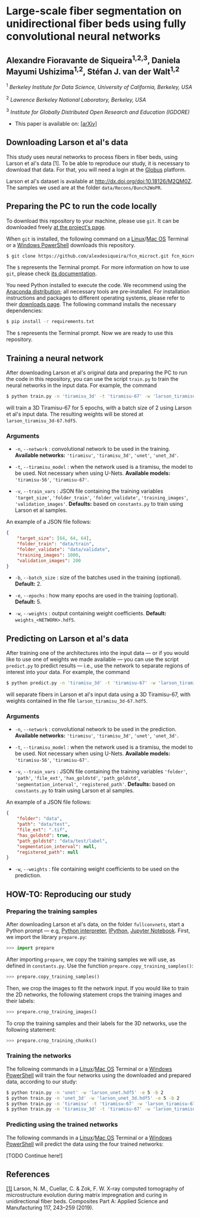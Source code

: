 # Large-scale fiber segmentation on unidirectional fiber beds using fully convolutional neural networks

## Alexandre Fioravante de Siqueira<sup>1,2,3</sup>, Daniela Mayumi Ushizima<sup>1,2</sup>, Stéfan J. van der Walt<sup>1,2</sup>

<sup>1</sup> _Berkeley Institute for Data Science, University of California, Berkeley, USA_

<sup>2</sup> _Lawrence Berkeley National Laboratory, Berkeley, USA_

<sup>3</sup> _Institute for Globally Distributed Open Research and Education (IGDORE)_

* This paper is available on: [[arXiv]](https://...)


## Downloading Larson et al's data

This study uses neural networks to process fibers in fiber beds, using Larson et al's data [1]. To be able to reproduce our study, it is necessary to download that data. For that, you will need a login at the [Globus](https://www.globus.org/) platform.

Larson et al's dataset is available at http://dx.doi.org/doi:10.18126/M2QM0Z. The samples we used are at the folder `data/Recons/Bunch2WoPR`.


## Preparing the PC to run the code locally

To download this repository to your machine, please use `git`. It can be downloaded freely [at the project's page](https://git-scm.com/downloads).

When `git` is installed, the following command on a [Linux](https://help.gnome.org/users/gnome-terminal/stable/)/[Mac OS](https://support.apple.com/guide/terminal/welcome/mac) Terminal or a [Windows PowerShell](https://docs.microsoft.com/en-us/powershell/scripting/windows-powershell/install/installing-windows-powershell?view=powershell-7) downloads this repository.

```bash
$ git clone https://github.com/alexdesiqueira/fcn_microct.git fcn_microct
```

The `$` represents the Terminal prompt. For more information on how to use `git`,  please check [its documentation](https://git-scm.com/doc).

You need Python installed to execute the code. We recommend using the [Anaconda distribution](https://www.anaconda.com/products/individual); all necessary tools are pre-installed. For installation instructions and packages to different operating systems, please refer to their [downloads page](https://www.anaconda.com/products/individual#Downloads). The following command installs the necessary dependencies:

```bash
$ pip install -r requirements.txt
```

The `$` represents the Terminal prompt. Now we are ready to use this repository.


## Training a neural network

After downloading Larson et al's original data and preparing the PC to run the code in this repository, you can use the script `train.py` to train the neural networks in the input data. For example, the command

```bash
$ python train.py -n 'tiramisu_3d' -t 'tiramisu-67' -w 'larson_tiramisu_3d-67.hdf5' -e 5 -b 2
```

will train a 3D Tiramisu-67 for 5 epochs, with a batch size of 2 using Larson et al's input data. The resulting weights will be stored at `larson_tiramisu_3d-67.hdf5`.

### Arguments

* `-n`, `--network` : convolutional network to be used in the training. **Available networks:** `'tiramisu'`, `'tiramisu_3d'`, `'unet'`, `'unet_3d'`.

* `-t`, `--tiramisu_model` : when the network used is a tiramisu, the model to be used. Not necessary when using U-Nets. **Available models:** `'tiramisu-56'`, `'tiramisu-67'`.

* `-v`, `--train_vars` : JSON file containing the training variables `'target_size'`, `'folder_train'`, `'folder_validate'`, `'training_images'`, `'validation_images'`. **Defaults:** based on `constants.py` to train using Larson et al samples.

An example of a JSON file follows:

```json
{
    "target_size": [64, 64, 64],
    "folder_train": "data/train",
    "folder_validate": "data/validate",
    "training_images": 1000,
    "validation_images": 200
}
```

* `-b`, `--batch_size` : size of the batches used in the training (optional). **Default:** 2.

* `-e`, `--epochs` : how many epochs are used in the training (optional). **Default:** 5.

* `-w`, `--weights` : output containing weight coefficients. **Default:** `weights_<NETWORK>.hdf5`.


## Predicting on Larson et al's data

After training one of the architectures into the input data — or if you would like to use one of weights we made available — you can use the script `predict.py` to predict results — i.e., use the network to separate regions of interest into your data. For example, the command

```bash
$ python predict.py -n 'tiramisu_3d' -t 'tiramisu-67' -w 'larson_tiramisu_3d-67.hdf5'
```

will separate fibers in Larson et al's input data using a 3D Tiramisu-67, with weights contained in the file `larson_tiramisu_3d-67.hdf5`.

### Arguments

* `-n`, `--network` : convolutional network to be used in the prediction. **Available networks:** `'tiramisu'`, `'tiramisu_3d'`, `'unet'`, `'unet_3d'`.

* `-t`, `--tiramisu_model` : when the network used is a tiramisu, the model to be used. Not necessary when using U-Nets. **Available models:** `'tiramisu-56'`, `'tiramisu-67'`.

* `-v`, `--train_vars` : JSON file containing the training variables `'folder'`, `'path'`, `'file_ext'`, `'has_goldstd'`, `'path_goldstd'`, `'segmentation_interval'`, `'registered_path'`. **Defaults:** based on `constants.py` to train using Larson et al samples.

An example of a JSON file follows:

```json
{
    "folder": "data",
    "path": "data/test",
    "file_ext": ".tif",
    "has_goldstd": true,
    "path_goldstd": "data/test/label",
    "segmentation_interval": null,
    "registered_path": null
}
```

* `-w`, `--weights` : file containing weight coefficients to be used on the prediction.


## HOW-TO: Reproducing our study

### Preparing the training samples

After downloading Larson et al's data, on the folder `fullconvnets`, start a Python prompt — e.g, [Python interpreter](https://docs.python.org/3.8/tutorial/interpreter.html), [IPython](http://ipython.org/), [Jupyter Notebook](https://jupyter.org/). First, we import the library `prepare.py`:

```python
>>> import prepare
```

After importing `prepare`, we copy the training samples we will use, as defined in `constants.py`. Use the function `prepare.copy_training_samples()`:

```python
>>> prepare.copy_training_samples()
```

Then, we crop the images to fit the network input. If you would like to train the 2D networks, the following statement crops the training images and their labels:

```python
>>> prepare.crop_training_images()
```

To crop the training samples and their labels for the 3D networks, use the following statement:

```python
>>> prepare.crop_training_chunks()
```

### Training the networks

The following commands in a [Linux](https://help.gnome.org/users/gnome-terminal/stable/)/[Mac OS](https://support.apple.com/guide/terminal/welcome/mac) Terminal or a [Windows PowerShell](https://docs.microsoft.com/en-us/powershell/scripting/windows-powershell/install/installing-windows-powershell?view=powershell-7) will train the four networks using the downloaded and prepared data, according to our study:

```bash
$ python train.py -n 'unet' -w 'larson_unet.hdf5' -e 5 -b 2
$ python train.py -n 'unet_3d' -w 'larson_unet_3d.hdf5' -e 5 -b 2
$ python train.py -n 'tiramisu' -t 'tiramisu-67' -w 'larson_tiramisu-67.hdf5' -e 5 -b 2
$ python train.py -n 'tiramisu_3d' -t 'tiramisu-67' -w 'larson_tiramisu_3d-67.hdf5' -e 5 -b 2
```

### Predicting using the trained networks

The following commands in a [Linux](https://help.gnome.org/users/gnome-terminal/stable/)/[Mac OS](https://support.apple.com/guide/terminal/welcome/mac) Terminal or a [Windows PowerShell](https://docs.microsoft.com/en-us/powershell/scripting/windows-powershell/install/installing-windows-powershell?view=powershell-7) will predict the data using the four trained networks:

[TODO Continue here!]


## References

[[1]](https://www.sciencedirect.com/science/article/abs/pii/S1359835X18304603) Larson, N. M., Cuellar, C. & Zok, F. W. X-ray computed tomography of microstructure evolution during matrix impregnation and curing in unidirectional fiber beds. Composites Part A: Applied Science and Manufacturing 117, 243–259 (2019).
